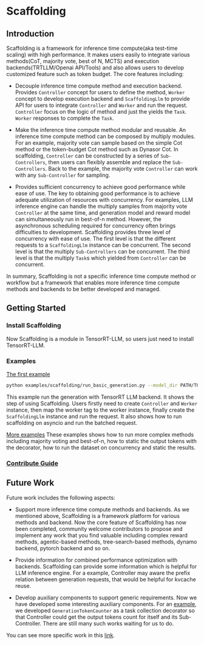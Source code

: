 # Scaffolding

## Introduction

Scaffolding is a framework for inference time compute(aka test-time scaling) with high performance. It makes users easily to integrate various methods(CoT, majority vote, best of N, MCTS) and execution backends(TRTLLM/Openai API/Tools) and also allows users to develop customized feature such as token budget. The core features including:

- Decouple inference time compute method and execution backend. Provides `Controller` concept for users to define the method, `Worker` concept to develop execution backend and `ScaffoldingLlm` to provide API for users to integrate `Controller` and `Worker` and run the request. `Controller` focus on the logic of method and just the yields the `Task`. `Worker` responses to complete the `Task`.

- Make the inference time compute method modular and reusable. An inference time compute method can be composed by multiply modules. For an example, majority vote can sample based on the simple Cot method or the token-budget Cot method such as Dynasor Cot. In scaffolding, `Controller` can be constructed by a series of `Sub-Controllers`, then users can flexibly assemble and replace the `Sub-Controllers`. Back to the example, the majority vote `Controller` can work with any `Sub-Controller` for sampling.

- Provides sufficient concurrency to achieve good performance while ease of use. The key to obtaining good performance is to achieve adequate utilization of resources with concurrency. For examples, LLM inference engine can handle the multiply samples from majority vote `Controller` at the same time, and generation model and reward model can simultaneously run in best-of-n method. However, the asynchronous scheduling required for concurrency often brings difficulties to development. Scaffolding provides three level of concurrency with ease of use. The first level is that the different requests to a `ScaffoldingLlm` instance can be concurrent. The second level is that the multiply `Sub-Controllers` can be concurrent. The third level is that the multiply `Task`s which yielded from `Controller` can be concurrent.

In summary, Scaffolding is not a specific inference time compute method or workflow but a framework that enables more inference time compute methods and backends to be better developed and managed.


## Getting Started

### Install Scaffolding
Now Scaffolding is a module in TensorRT-LLM, so users just need to install TensorRT-LLM.

### Examples
[The first example](../../examples/scaffolding/run_basic_generation.py)
``` bash
python examples/scaffolding/run_basic_generation.py --model_dir PATH/TO/MODEL
```
This example run the generation with TensorRT LLM backend. It shows the step of using Scaffolding. Users firstly need to create `Controller` and `Worker` instance, then map the worker tag to the worker instance, finally create the `ScaffoldingLlm` instance and run the request. It also shows how to run scaffolding on asyncio and run the batched request.

[More examples](../../examples/scaffolding)
These examples shows how to run more complex methods including majority voting and best-of-n, how to static the output tokens with the decorator, how to run the dataset on concurrency and static the results.

### [Contribute Guide](contrib)


## Future Work
Future work includes the following aspects:

- Support more inference time compute methods and backends. As we mentioned above, Scaffolding is a framework platform for various methods and backend. Now the core feature of Scaffolding has now been completed, community welcome contributors to propose and implement any work that you find valuable including complex reward methods, agentic-based methods, tree-search-based methods, dynamo backend, pytorch backend and so on.

- Provide information for combined performance optimization with backends. Scaffolding can provide some information which is helpful for LLM inference engine. For a example, Controller may aware the prefix relation between generation requests, that would be helpful for kvcache reuse.

- Develop auxiliary components to support generic requirements. Now we have developed some interesting auxiliary components. For an [example](examples/scaffolding/token_budget_majority_vote.py), we developed `GenerationTokenCounter` as a task collection decorator so that Controller could get the output tokens count for itself and its Sub-Controller. There are still many such works waiting for us to do.

You can see more specific work in this [link](https://github.com/NVIDIA/TensorRT-LLM/issues/3706#issuecomment-2820015957).
